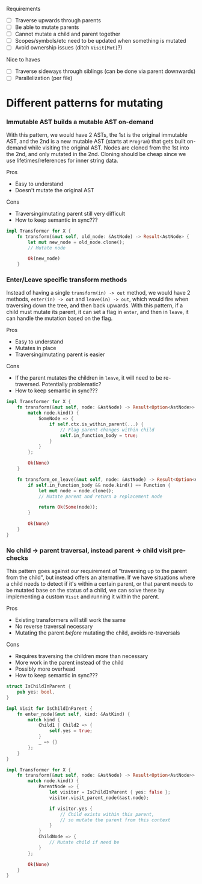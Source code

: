 Requirements

- [ ] Traverse upwards through parents
- [ ] Be able to mutate parents
- [ ] Cannot mutate a child and parent together
- [ ] Scopes/symbols/etc need to be updated when something is mutated
- [ ] Avoid ownership issues (ditch `Visit[Mut]`?)

Nice to haves

- [ ] Traverse sideways through siblings (can be done via parent downwards)
- [ ] Parallelization (per file)

# Different patterns for mutating

### Immutable AST builds a mutable AST on-demand

With this pattern, we would have 2 ASTs, the 1st is the original immutable AST, and the 2nd is a new mutable AST (starts at `Program`) that gets built on-demand while visiting the original AST. Nodes are cloned from the 1st into the 2nd, and only mutated in the 2nd. Cloning should be cheap since we use lifetimes/references for inner string data.

Pros

- Easy to understand
- Doesn't mutate the original AST

Cons

- Traversing/mutating parent still very difficult
- How to keep semantic in sync???

```rust
impl Transformer for X {
    fn transform(&mut self, old_node: &AstNode) -> Result<AstNode> {
        let mut new_node = old_node.clone();
        // Mutate node

        Ok(new_node)
    }
```

### Enter/Leave specific transform methods

Instead of having a single `transform(in) -> out` method, we would have 2 methods, `enter(in) -> out` and `leave(in) -> out`, which would fire when traversing down the tree, and then back upwards. With this pattern, if a child must mutate its parent, it can set a flag in `enter`, and then in `leave`, it can handle the mutation based on the flag.

Pros

- Easy to understand
- Mutates in place
- Traversing/mutating parent is easier

Cons

- If the parent mutates the children in `leave`, it will need to be re-traversed. Potentially problematic?
- How to keep semantic in sync???

```rust
impl Transformer for X {
    fn transform(&mut self, node: &AstNode) -> Result<Option<AstNode>> {
        match node.kind() {
            SomeNode => {
                if self.ctx.is_within_parent(...) {
                    // Flag parent changes within child
                    self.in_function_body = true;
                }
            }
        };

        Ok(None)
    }

    fn transform_on_leave(&mut self, node: &AstNode) -> Result<Option<AstNode>> {
        if self.in_function_body && node.kind() == Function {
            let mut node = node.clone();
            // Mutate parent and return a replacement node

            return Ok(Some(node));
        }

        Ok(None)
    }
}
```

### No child -> parent traversal, instead parent -> child visit pre-checks

This pattern goes against our requirement of "traversing up to the parent from the child", but instead offers an alternative. If we have situations where a child needs to detect if it's within a certain parent, or that parent needs to be mutated base on the status of a child, we can solve these by implementing a custom `Visit` and running it within the parent.

Pros

- Existing transformers will still work the same
- No reverse traversal necessary
- Mutating the parent _before_ mutating the child, avoids re-traversals

Cons

- Requires traversing the children more than necessary
- More work in the parent instead of the child
- Possibly more overhead
- How to keep semantic in sync???

```rust
struct IsChildInParent {
    pub yes: bool,
}

impl Visit for IsChildInParent {
    fn enter_node(&mut self, kind: &AstKind) {
        match kind {
            Child1 | Child2 => {
                self.yes = true;
            }
            _ => {}
        };
    }
}

impl Transformer for X {
    fn transform(&mut self, node: &AstNode) -> Result<Option<AstNode>> {
        match node.kind() {
            ParentNode => {
                let visitor = IsChildInParent { yes: false };
                visitor.visit_parent_node(&ast.node);

                if visitor.yes {
                    // Child exists within this parent,
                    // so mutate the parent from this context
                }
            }
            ChildNode => {
                // Mutate child if need be
            }
        };

        Ok(None)
    }
}
```
